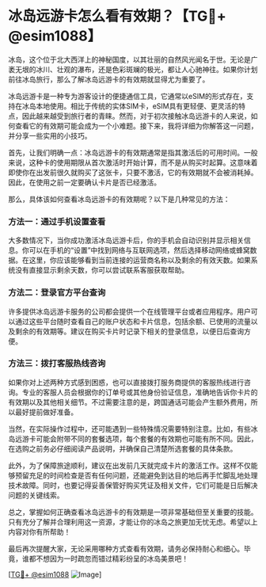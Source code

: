 # 冰岛远游卡怎么看有效期？【TG💪+ @esim1088】

冰岛，这个位于北大西洋上的神秘国度，以其壮丽的自然风光闻名于世。无论是广袤无垠的冰川、壮观的瀑布，还是色彩斑斓的极光，都让人心驰神往。如果你计划前往冰岛旅行，那么了解冰岛远游卡的有效期就显得尤为重要了。

冰岛远游卡是一种专为游客设计的便捷通信工具，它通常以eSIM的形式存在，支持在冰岛本地使用。相比于传统的实体SIM卡，eSIM具有更轻便、更灵活的特点，因此越来越受到旅行者的青睐。然而，对于初次接触冰岛远游卡的人来说，如何查看它的有效期可能会成为一个小难题。接下来，我将详细为你解答这一问题，并分享一些实用的小技巧。

首先，让我们明确一点：冰岛远游卡的有效期通常是指其激活后的可用时间。一般来说，这种卡的使用期限从首次激活时开始计算，而不是从购买时起算。这意味着即使你在出发前很久就购买了这张卡，只要不激活，它的有效期就不会被消耗掉。因此，在使用之前一定要确认卡片是否已经激活。

那么，具体该如何查看冰岛远游卡的有效期呢？以下是几种常见的方法：

### 方法一：通过手机设置查看

大多数情况下，当你成功激活冰岛远游卡后，你的手机会自动识别并显示相关信息。你可以在手机的“设置”中找到网络与互联网选项，然后选择移动网络或蜂窝数据。在这里，你应该能够看到当前连接的运营商名称以及剩余的有效天数。如果系统没有直接显示剩余天数，你可以尝试联系客服获取帮助。

### 方法二：登录官方平台查询

许多提供冰岛远游卡服务的公司都会提供一个在线管理平台或者应用程序。用户可以通过这些平台随时查看自己的账户状态和卡片信息，包括余额、已使用的流量以及剩余的有效期等。建议在购买卡片时记录下相关的登录信息，以便日后查询方便。

### 方法三：拨打客服热线咨询

如果你对上述两种方式感到困惑，也可以直接拨打服务商提供的客服热线进行咨询。专业的客服人员会根据你的订单号或其他身份验证信息，准确地告诉你卡片的有效期以及其他相关细节。不过需要注意的是，跨国通话可能会产生额外费用，所以最好提前做好准备。

当然，在实际操作过程中，还可能遇到一些特殊情况需要特别注意。比如，有些冰岛远游卡可能会附带不同的套餐选项，每个套餐的有效期也可能有所不同。因此，在选购之前务必仔细阅读产品说明，并确保自己清楚所选套餐的具体条款。

此外，为了保障旅途顺利，建议在出发前几天就完成卡片的激活工作。这样不仅能够预留充足的时间检查是否有任何问题，还能避免到达目的地后再手忙脚乱地处理技术故障。同时，也要记得妥善保管好购买凭证及相关文件，它们可能是日后解决问题的关键线索。

总之，掌握如何正确查看冰岛远游卡的有效期是一项非常基础但至关重要的技能。只有充分了解并合理利用这一资源，才能让你的冰岛之旅更加无忧无虑。希望以上内容对你有所帮助！

最后再次提醒大家，无论采用哪种方式查看有效期，请务必保持耐心和细心。毕竟，谁都不想因为一时疏忽而错过精彩纷呈的冰岛美景吧！

[[TG💪+ @esim1088](https://t.me/s/esim1088) ![Image](https://i.postimg.cc/4NQfJmqS/Snipaste-2025-05-13-00-14-12.png)]